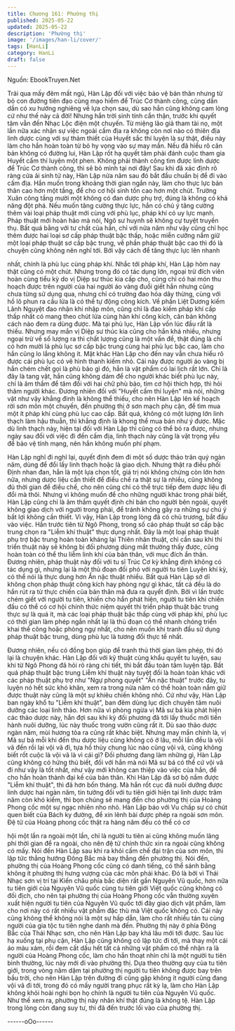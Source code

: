 ```yaml
---
title: Chương 161: Phường thị
published: 2025-05-22
updated: 2025-05-22
description: 'Phường thị'
image: '/images/han-li/cover/'
tags: [HanLi]
category: HanLi
draft: false
---
```


Nguồn: EbookTruyen.Net

Trải qua mấy đêm mất ngủ, Hàn Lập đối với việc bảo vệ bản thân
nhưng từ bỏ con đường tiên đạo cùng mạo hiểm để Trúc Cơ
thành công, cũng dần dần có xu hướng nghiêng về lựa chọn sau,
dù sao hắn cũng không cam lòng cứ như thế này cả đời!
Nhưng hắn trời sinh tính cẩn thận, trước khi quyết tâm vẫn đến
Nhạc Lộc điện một chuyến. Từ miệng lão giả tham tài nọ, một lần
nữa xác nhận sự việc ngoài cấm địa ra không còn nơi nào có
thiên địa linh dược cùng với sự thảm thiết của Huyết sắc thí luyện
là sự thật, điều này làm cho hắn hoàn toàn từ bỏ hy vọng vào sự
may mắn.
Nếu đã hiểu rõ căn bản không có đường lui, Hàn Lập rốt hạ quyết
tâm phải đánh cuộc tham gia Huyết cấm thí luyện một phen.
Không phải thành công tìm được linh dược để Trúc Cơ thành
công, thì sẽ bỏ mình tại nơi đây!
Sau khi đã xác định rõ ràng cửa ải sinh tử này, Hàn Lập nửa năm
sau đó bắt đầu chuẩn bị để đi vào cấm địa. Hắn muốn trong
khoảng thời gian ngắn này, làm cho thực lực bản thân cao hơn
một tầng, để cho cơ hội sinh tồn cao hơn một chút.
Trường Xuân công tầng mười một không có đan dược phụ trợ,
đúng là không có khả năng đột phá. Nếu muốn tăng cường thực
lực, hắn có chủ ý tăng cường thêm vài loại pháp thuật mới cùng
với phù lục, pháp khí có uy lực mạnh.
Pháp thuật mới hoàn hảo mà nói, Ngô sư huynh sẽ không cự
tuyệt truyền thụ. Bất quá bằng với tư chất của hắn, chỉ với nửa
năm như vậy cũng chỉ học thêm được hai loại sơ cấp pháp thuật
bậc thấp, hoặc miễn cưỡng nắm giữ một loại pháp thuật sơ cấp
bậc trung, về phần pháp thuật bậc cao thì đó là chuyện cũng
không nên nghĩ tới. Bởi vậy cách để tăng thực lực lên nhanh

nhất, chính là phù lục cùng pháp khí.
Nhắc tới pháp khí, Hàn Lập hôm nay thật cũng có một chút.
Nhưng trong đó có tác dụng lớn, ngoại trừ đích viên hoàn cùng
tiểu kỳ do vị Diệp sư thúc kia cấp cho, cũng chỉ có hai món thu
hoạch được trên người của hai người áo vàng đuổi giết hắn
nhưng cũng chưa từng sử dụng qua, nhưng chỉ có trường đao
hóa dây thừng, cùng với hồ lô phun ra cầu lửa là có thể tự động
công kích.
Về phần Liệt Dương kiếm Lãnh Nguyệt đao nhận khi nhập môn,
cũng chỉ là đao kiếm pháp khí cấp thấp nhất có mang theo chút
lửa cùng hàn khí công kích, căn bản không cách nào đem ra dùng
được.
Mà tại phù lục, Hàn Lập vốn lúc đầu rất là thiếu. Nhưng may mắn
vị Diệp sư thúc kia cũng cho hắn khá nhiều, nhưng ngoại trừ về
số lượng ra thì chất lượng cũng là một vấn đề, thật đúng là chỉ có
hơn mười lá phù lục sơ cấp bậc trung cùng hai phù lục bậc cao,
làm cho hắn cũng lo lắng không ít.
Mặt khác Hàn Lập cho đến nay vẫn chưa hiểu rõ được cái phù lục
có vẽ hình thanh kiếm nhỏ. Cái này được người áo vàng bị hắn
chém chết gọi là phù bảo gì đó, hẳn là vật phẩm có lai lịch rất lớn.
Chỉ là đây là tang vật, hắn cũng không dám để cho người khác
biết phù lục này, chỉ là âm thầm để tâm đối với hai chữ phù bảo,
tìm cơ hội thích hợp, thì hỏi thăm người khác.
Đương nhiên đối với "Huyết cấm thí luyện" mà nói, những vật như
vậy khẳng đinh là không thể thiếu, cho nên Hàn Lập lên kế hoạch
rời sơn môn một chuyến, đến phường thị ở sơn mạch phụ cận,
để tìm mua một ít pháp khí cùng phù lục cao cấp.
Bất quá, không có một lượng lớn linh thạch làm hậu thuẫn, thì
khẳng định là khong thể mua bán như ý được.
Mặc dù linh thạch này, hiện tại đối với Hàn Lập thì cũng có thể bỏ
ra được, nhưng ngày sau đối với việc đi đến cấm địa, linh thạch
này cũng là vật trọng yếu để bảo vệ tính mạng, nên hắn không
muốn phí phạm.

Hàn Lập nghĩ đi nghĩ lại, quyết định đem đi một số dược thảo trân
quý ngàn năm, dùng để đổi lấy linh thạch hoặc là giao dịch.
Nhưng thật ra điều phối Định nhan đan, hẳn là một lựa chọn tốt,
giá trị nói không chừng còn lớn hơn nữa, nhưng dược liệu cần
thiết để điều chế ra thật sự là nhiều, cũng không đủ thời gian để
điều chế, cho nên cũng chỉ có thể trực tiếp đem dược liệu đi đổi
mà thôi.
Nhưng vì không muốn để cho những người khác trong phái biết,
Hàn Lập cũng chỉ là âm thầm quyết định chỉ bán cho người bên
ngoài, quyết không giao dịch với người trong phái, để tránh không
gây ra những sự chú ý bất lợi không cần thiết.
Vì vậy, Hàn Lập trong lòng đã có chủ trương, bắt đầu vào việc.
Hắn trước tiên từ Ngô Phong, trong số cáo pháp thuật sơ cấp bậc
trung chọn ra "Liễm khí thuật" thực dụng nhất. Đây là một loại
pháp thuật phụ trợ bậc trung hoàn toàn kháng lại Thiên nhãn
thuật, chỉ cần sau khi thi triển thuật này sẽ không bị đối phương
dùng mắt thường thấy được, cũng hoàn toàn có thể thu liễm linh
khí của bản thân, với mục đích ẩn thân.
Đương nhiên, pháp thuật này đối với tu sĩ Trúc Cơ kỳ khẳng định
không có tác dụng gì, nhưng lại là một thủ đoạn đối phó với người
tu tiên Luyện khí kỳ, có thể nói là thực dung hơn Ẩn nặc thuật
nhiều.
Bất quá Hàn Lập sở dĩ không chọn pháp thuật công kích hay
phòng ngự gì khác, tất cả đều là do hắn rút ra từ thực chiến của
bản thân mà đưa ra quyết định.
Bởi vì lần trước chém giết với người tu tiên, khiến cho hắn phát
hiện, người tu tiên khi chiến đấu có thể có cơ hội chính thức niệm
quyết thi triển pháp thuật bậc trung thực sự là quá ít, mà các loại
pháp thuật bậc thấp cùng với pháp khí, phù lục có thời gian làm
phép ngắn nhất lại là thủ đoạn có thể nhanh chóng triển khai thế
công hoặc phòng ngự nhất, cho nên muốn khi tranh đấu sử dụng
pháp thuật bậc trung, dùng phù lục là tương đối thực tế nhất.

Đương nhiên, nếu có đồng bọn giúp để tranh thủ thời gian làm
phép, thì đó lại là chuyện khác.
Hàn Lập đối với kỹ thuật cùng khẩu quyết tu luyện, sau khi từ Ngô
Phong đã hỏi rõ ràng chi tiết, thì bắt đầu toàn tâm luyện tập. Bất
quá pháp thuật bậc trung Liễm khí thuật này tuyệt đối là hoàn
toàn khác với các pháp thuật phụ trợ như "Ngự phong quyết" "Ẩn
nặc thuật" trước đây, tu luyện nó hết sức khó khăn, xem ra trong
nửa năm có thể hoàn toàn nắm giữ được thuật này cũng là một
sự khiêu chiến không nhỏ.
Cứ như vậy, Hàn Lập ban ngày khổ tu "Liễm khí thuật", ban đêm
dùng lục dịch chuyên tâm nuôi dưỡng các loại linh thảo. Hơn nữa
vì phòng ngừa vị Mã sư bá kia phát hiện các thảo dược này, hắn
đợi sau khi kỳ đối phương đã tới lấy thuốc mới tiến hành nuôi
dưỡng, lúc này thuốc trong vườn cũng rất ít. Dù sao thảo dược
ngàn năm, mùi hương tỏa ra cũng rất khác biệt.
Nhưng may mắn chính là, vị Mã sư bá mỗi khi đến thu dược liệu
cũng không có ở lâu, mỗi lần đều là vội vã đến rồi lại vội vã đi, tựa
hồ thủy chung lúc nào cũng vội vã, cũng không biết rốt cuộc là vội
vã là vì cái gì?
Đối phương đang làm những gì, Hàn Lập cũng không có hứng
thú biết, đối với hắn mà nói Mã sư bá có thể cứ vội vã đi như vậy
là tốt nhất, như vậy mới không can thiệp vào việc của hắn, để cho
hắn hoàn thành đại kế của bản thân.
Khi Hàn Lập đã sơ bộ nắm được "Liễm khí thuật", thì đã hơn bốn
tháng.
Mà hắn rốt cục đã nuôi dưỡng được linh dược hai ngàn năm, tin
tưởng đối với tu tiên giới hiện tại linh dược trăm năm còn khó
kiếm, thì bọn chúng sẽ mang đến cho phường thị của Hoàng
Phong cốc một sự ngạc nhiên nho nhỏ.
Hàn Lập báo với Vu chấp sự có chút quen biết của Bách ky
đường, để xin lênh bài được phép ra ngoài sơn môn.
Đệ tử của Hoàng phong cốc thật ra hàng năm đều có thể có cơ

hội một lần ra ngoài một lần, chỉ là người tu tiên ai cũng không
muốn lãng phí thời gian để ra ngoài, cho nên đệ tử chính thức xin
ra ngoài cũng không có mấy.
Nói đến Hàn Lập sau khi ra khỏi cấm chế đại trận của sơn môn,
thì lập tức thẳng hướng Đông Bắc mà bay thẳng đến phường thị.
Nói đến, phường thị của Hoàng Phong cốc cũng có danh tiếng, có
thể sánh bằng không ít phường thị hưng vượng của các môn phái
khác.
Đó là bởi vì Thái Nhạc sơn vị trí tại Kiến châu phía bắc diện rất
gần Nguyên Vũ quốc, hơn nữa tu tiên giới của Nguyên Vũ quốc
cùng tu tiên giới Việt quốc cũng không có đối địch, cho nên tại
phường thị của Hoàng Phong cốc vẫn thường xuyên xuất hiện
người tu tiên của Nguyên Vũ quốc tới đây giao dịch vật phẩm,
làm cho nơi này có rất nhiều vật phẩm đặc thù mà Việt quốc
không có. Cái này cũng không thể không nói là một sự hấp dẫn,
làm cho rất nhiều tán tu cùng người của gia tộc tu tiên nghe danh
mà đến.
Phường thị này ở phía Đông Bắc của Thái Nhạc sơn, cho nên
Hàn Lập bay khá lâu mới tới được.
Sau lúc hạ xuống tại phụ cận, Hàn Lập cũng không có lập tức đi
tới, mà thay một cái áo màu xám, rồi đem cất dấu hết tất cả
những vật phẩm có thể nhận ra là người của Hoàng Phong cốc,
làm cho hắn thoạt nhìn chỉ là một người tu tiên bình thường, lúc
này mới đi vào phường thị.
Dựa theo thường quy của tu tiên giới, trong vòng năm dặm tại
phường thị người tu tiên không được bay trên bầu trời, cho nên
Hàn Lập trên đường đi cũng gặp không ít người cũng đang vội vã
đi tới, trong đó có mấy người trang phục rất kỳ lạ, làm cho Hàn
Lập không khỏi hoài nghi bọn họ chính là người tu tiên của
Nguyên Vũ quốc. Như thế xem ra, phường thị này nhân khí thật
đúng là không tệ.
Hàn Lập trong lòng còn đang suy tư, thì đã đến trước lối vào của
phường thị.

------oOo------
